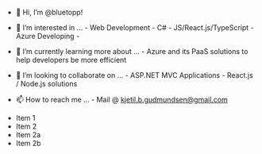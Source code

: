 - 👋 Hi, I’m @bluetopp!
- 👀 I’m interested in ...
      - Web Development
      - C#
      - JS/React.js/TypeScript
      - Azure Developing
      - 
- 🌱 I’m currently learning more about ... 
      - Azure and its PaaS solutions to help developers be more efficient

- 💞️ I’m looking to collaborate on ...
      - ASP.NET MVC Applications
      - React.js / Node.js solutions

- 📫 How to reach me ...
      - Mail @ kjetil.b.gudmundsen@gmail.com

* Item 1
* Item 2
 * Item 2a
 * Item 2b

<!---
bluetopp/bluetopp is a ✨ special ✨ repository because its `README.md` (this file) appears on your GitHub profile.
You can click the Preview link to take a look at your changes.
--->
